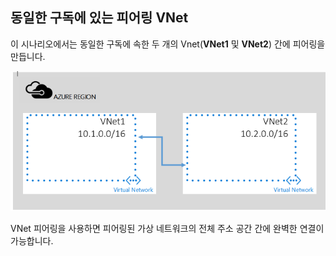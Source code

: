 ## <a name="peering-vnets-in-the-same-subscription"></a>동일한 구독에 있는 피어링 VNet
이 시나리오에서는 동일한 구독에 속한 두 개의 Vnet(**VNet1** 및 **VNet2**) 간에 피어링을 만듭니다. 

![기본 시나리오](./media/virtual-networks-create-vnetpeering-scenario-basic-include/figure01.PNG)

VNet 피어링을 사용하면 피어링된 가상 네트워크의 전체 주소 공간 간에 완벽한 연결이 가능합니다.    

